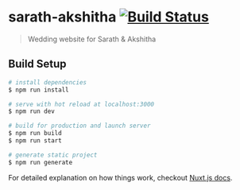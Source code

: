 # sarath-akshitha [![Build Status](https://travis-ci.org/sarathsp06/sarath-akshitha.svg?branch=master)](https://travis-ci.org/sarathsp06/sarath-akshitha)

> Wedding website for Sarath &amp; Akshitha

## Build Setup

``` bash
# install dependencies
$ npm run install

# serve with hot reload at localhost:3000
$ npm run dev

# build for production and launch server
$ npm run build
$ npm run start

# generate static project
$ npm run generate
```

For detailed explanation on how things work, checkout [Nuxt.js docs](https://nuxtjs.org).
